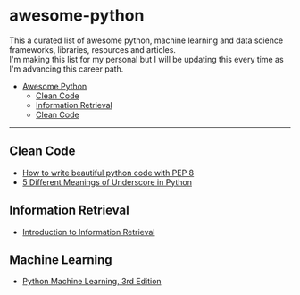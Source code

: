 # awesome-python

This a curated list of awesome python, machine learning and data science frameworks, libraries, resources and articles.  
I'm making this list for my personal but I will be updating this every time as I'm advancing this career path. 
- [Awesome Python](#awesome-python)  
  - [Clean Code](#clean-Code)
  - [Information Retrieval](#Information-Retrieval)
  - [Clean Code](#Machine-Learning)
---
## Clean Code
- [How to write beautiful python code with PEP 8](https://realpython.com/python-pep8/)  
- [5 Different Meanings of Underscore in Python](https://towardsdatascience.com/5-different-meanings-of-underscore-in-python-3fafa6cd0379)
## Information Retrieval
- [Introduction to Information Retrieval](https://nlp.stanford.edu/IR-book/information-retrieval-book.html)
## Machine Learning
- [Python Machine Learning, 3rd Edition](https://sebastianraschka.com/books/#python-machine-learning-3rd-edition)

